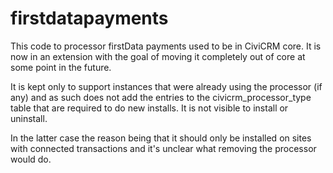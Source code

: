 # firstdatapayments

This code to processor firstData payments used to be in CiviCRM core. It is now in
an extension with the goal of moving it completely out of core at some point in
the future.

It is kept only to support instances that were already using the processor (if any)
and as such does not add the entries to the civicrm_processor_type table
that are required to do new installs. It is not visible to install or uninstall.

In the latter case the reason being that it should only be installed on sites
with connected transactions and it's unclear what removing the processor would do.
